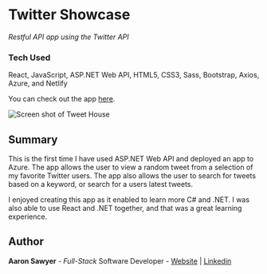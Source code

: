# Twitter Showcase
_Restful API app using the Twitter API_
### Tech Used

React, JavaScript, ASP<span></span>.NET Web API, HTML5, CSS3, Sass, Bootstrap, Axios, Azure, and Netlify

You can check out the app [here](https://tweethouse.aarondevon.com/tweet-search/).

![Screen shot of Tweet House](https://media.giphy.com/media/dDir8mdsFcW36nMvzb/giphy.gif)
## Summary
This is the first time I have used ASP.NET Web API and deployed an app to Azure. The app allows the user to view a random tweet from a selection of my favorite Twitter users. The app also allows the user to search for tweets based on a keyword, or search for a users latest tweets.

I enjoyed creating this app as it enabled to learn more C# and .NET. I was also able to use React and .NET together, and that was a great learning experience. 


## Author
**Aaron Sawyer** - *Full-Stack* Software Developer - [Website](https://www.aarondevon.com/) | [Linkedin](https://www.linkedin.com/in/aarondsawyer/)
